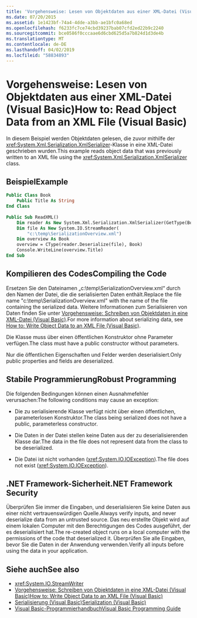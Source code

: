 ```yaml
---
title: 'Vorgehensweise: Lesen von Objektdaten aus einer XML-Datei (Visual Basic)'
ms.date: 07/20/2015
ms.assetid: 1e1423bf-74a4-4dde-a3bb-ae1bfc0a68ed
ms.openlocfilehash: f6233fc7ce74cbd39237bab07cfd2ed22b9c2240
ms.sourcegitcommit: bce0586f0cccaae6d6cbd625d5a7b824d1d3de4b
ms.translationtype: MT
ms.contentlocale: de-DE
ms.lasthandoff: 04/02/2019
ms.locfileid: "58834893"
---
```

# <a name="how-to-read-object-data-from-an-xml-file-visual-basic"></a><span data-ttu-id="85ccd-102">Vorgehensweise: Lesen von Objektdaten aus einer XML-Datei (Visual Basic)</span><span class="sxs-lookup"><span data-stu-id="85ccd-102">How to: Read Object Data from an XML File (Visual Basic)</span></span>
<span data-ttu-id="85ccd-103">In diesem Beispiel werden Objektdaten gelesen, die zuvor mithilfe der <xref:System.Xml.Serialization.XmlSerializer>-Klasse in eine XML-Datei geschrieben wurden.</span><span class="sxs-lookup"><span data-stu-id="85ccd-103">This example reads object data that was previously written to an XML file using the <xref:System.Xml.Serialization.XmlSerializer> class.</span></span>  
  
## <a name="example"></a><span data-ttu-id="85ccd-104">Beispiel</span><span class="sxs-lookup"><span data-stu-id="85ccd-104">Example</span></span>  
  
```vb  
Public Class Book  
    Public Title As String  
End Class  
  
Public Sub ReadXML()  
    Dim reader As New System.Xml.Serialization.XmlSerializer(GetType(Book))  
    Dim file As New System.IO.StreamReader(  
        "c:\temp\SerializationOverview.xml")  
    Dim overview As Book  
    overview = CType(reader.Deserialize(file), Book)  
    Console.WriteLine(overview.Title)  
End Sub  
```  
  
## <a name="compiling-the-code"></a><span data-ttu-id="85ccd-105">Kompilieren des Codes</span><span class="sxs-lookup"><span data-stu-id="85ccd-105">Compiling the Code</span></span>  
 <span data-ttu-id="85ccd-106">Ersetzen Sie den Dateinamen „c:\temp\SerializationOverview.xml“ durch den Namen der Datei, die die serialisierten Daten enthält.</span><span class="sxs-lookup"><span data-stu-id="85ccd-106">Replace the file name "c:\temp\SerializationOverview.xml" with the name of the file containing the serialized data.</span></span> <span data-ttu-id="85ccd-107">Weitere Informationen zum Serialisieren von Daten finden Sie unter [Vorgehensweise: Schreiben von Objektdaten in eine XML-Datei (Visual Basic)](../../../../visual-basic/programming-guide/concepts/serialization/how-to-write-object-data-to-an-xml-file.md).</span><span class="sxs-lookup"><span data-stu-id="85ccd-107">For more information about serializing data, see [How to: Write Object Data to an XML File (Visual Basic)](../../../../visual-basic/programming-guide/concepts/serialization/how-to-write-object-data-to-an-xml-file.md).</span></span>  
  
 <span data-ttu-id="85ccd-108">Die Klasse muss über einen öffentlichen Konstruktor ohne Parameter verfügen.</span><span class="sxs-lookup"><span data-stu-id="85ccd-108">The class must have a public constructor without parameters.</span></span>  
  
 <span data-ttu-id="85ccd-109">Nur die öffentlichen Eigenschaften und Felder werden deserialisiert.</span><span class="sxs-lookup"><span data-stu-id="85ccd-109">Only public properties and fields are deserialized.</span></span>  
  
## <a name="robust-programming"></a><span data-ttu-id="85ccd-110">Stabile Programmierung</span><span class="sxs-lookup"><span data-stu-id="85ccd-110">Robust Programming</span></span>  
 <span data-ttu-id="85ccd-111">Die folgenden Bedingungen können einen Ausnahmefehler verursachen:</span><span class="sxs-lookup"><span data-stu-id="85ccd-111">The following conditions may cause an exception:</span></span>  
  
-   <span data-ttu-id="85ccd-112">Die zu serialisierende Klasse verfügt nicht über einen öffentlichen, parameterlosen Konstruktor.</span><span class="sxs-lookup"><span data-stu-id="85ccd-112">The class being serialized does not have a public, parameterless constructor.</span></span>  
  
-   <span data-ttu-id="85ccd-113">Die Daten in der Datei stellen keine Daten aus der zu deserialisierenden Klasse dar.</span><span class="sxs-lookup"><span data-stu-id="85ccd-113">The data in the file does not represent data from the class to be deserialized.</span></span>  
  
-   <span data-ttu-id="85ccd-114">Die Datei ist nicht vorhanden (<xref:System.IO.IOException>).</span><span class="sxs-lookup"><span data-stu-id="85ccd-114">The file does not exist (<xref:System.IO.IOException>).</span></span>  
  
## <a name="net-framework-security"></a><span data-ttu-id="85ccd-115">.NET Framework-Sicherheit</span><span class="sxs-lookup"><span data-stu-id="85ccd-115">.NET Framework Security</span></span>  
 <span data-ttu-id="85ccd-116">Überprüfen Sie immer die Eingaben, und deserialisieren Sie keine Daten aus einer nicht vertrauenswürdigen Quelle.</span><span class="sxs-lookup"><span data-stu-id="85ccd-116">Always verify inputs, and never deserialize data from an untrusted source.</span></span> <span data-ttu-id="85ccd-117">Das neu erstellte Objekt wird auf einem lokalen Computer mit den Berechtigungen des Codes ausgeführt, der es deserialisiert hat.</span><span class="sxs-lookup"><span data-stu-id="85ccd-117">The re-created object runs on a local computer with the permissions of the code that deserialized it.</span></span> <span data-ttu-id="85ccd-118">Überprüfen Sie alle Eingaben, bevor Sie die Daten in der Anwendung verwenden.</span><span class="sxs-lookup"><span data-stu-id="85ccd-118">Verify all inputs before using the data in your application.</span></span>  
  
## <a name="see-also"></a><span data-ttu-id="85ccd-119">Siehe auch</span><span class="sxs-lookup"><span data-stu-id="85ccd-119">See also</span></span>

- <xref:System.IO.StreamWriter>
- [<span data-ttu-id="85ccd-120">Vorgehensweise: Schreiben von Objektdaten in eine XML-Datei (Visual Basic)</span><span class="sxs-lookup"><span data-stu-id="85ccd-120">How to: Write Object Data to an XML File (Visual Basic)</span></span>](../../../../visual-basic/programming-guide/concepts/serialization/how-to-write-object-data-to-an-xml-file.md)
- [<span data-ttu-id="85ccd-121">Serialisierung (Visual Basic)</span><span class="sxs-lookup"><span data-stu-id="85ccd-121">Serialization (Visual Basic)</span></span>](../../../../visual-basic/programming-guide/concepts/serialization/index.md)
- [<span data-ttu-id="85ccd-122">Visual Basic-Programmierhandbuch</span><span class="sxs-lookup"><span data-stu-id="85ccd-122">Visual Basic Programming Guide</span></span>](../../../../visual-basic/programming-guide/index.md)
